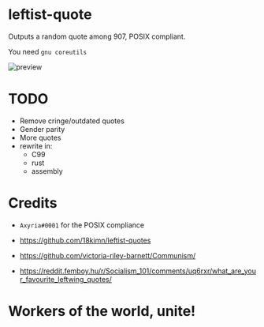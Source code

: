 # leftist-quote

Outputs a random quote among 907, POSIX compliant.

You need `gnu coreutils`

![preview](https://gist.github.com/anakojm/f6ef6eba4160d95a59cfa3d500244051/raw/8b667e15dc71ea14444b8d8d5214732802ced5a8/leftist-quote.png)

# TODO
- Remove cringe/outdated quotes
- Gender parity
- More quotes
- rewrite in:
  - C99
  - rust
  - assembly

# Credits
- `Axyria#0001` for the POSIX compliance

- https://github.com/18kimn/leftist-quotes

- https://github.com/victoria-riley-barnett/Communism/

- https://reddit.femboy.hu/r/Socialism_101/comments/uq6rxr/what_are_your_favourite_leftwing_quotes/

# Workers of the world, unite!

